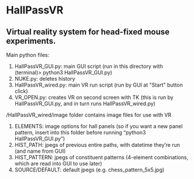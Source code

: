 # HallPassVR
## Virtual reality system for head-fixed mouse experiments. 

Main python files:
1. HallPassVR_GUI.py: main GUI script (run in this directory with (terminal)> python3 HallPassVR_GUI.py)
2. NUKE.py: deletes history
3. HallPassVR_wired.py: main VR run script (run by GUI at "Start" button click)
4. VR_OPEN.py: creates VR on second screen with TK (this is run by HallPassVR_GUI.py, and in turn runs HallPassVR_wired.py)

/HallPassVR_wired/image folder contains image files for use with VR
1. ELEMENTS: image options for hall panels (so if you want a new panel pattern, insert into this folder before running “python3 HallPassVR_GUI.py”)
2. HIST_PATH: jpegs of previous entire paths, with datetime they’re run (and name from GUI)
3. HIST_PATTERN: jpegs of constituent patterns (4-element combinations, which are read into GUI to use later)
4. SOURCE/DEFAULT: default jpegs (e.g. chess_pattern_5x5.jpg)
